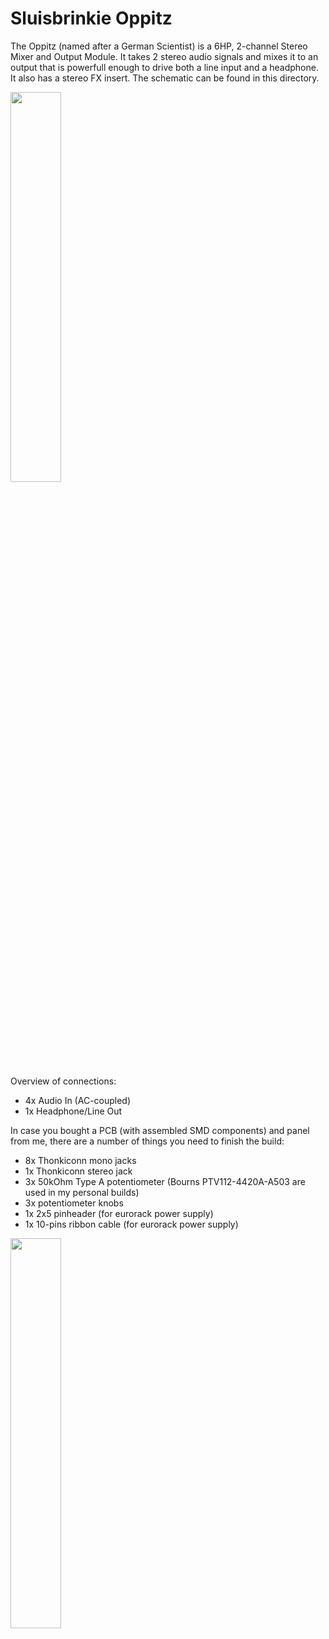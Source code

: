 # Sluisbrinkie Oppitz

The Oppitz (named after a German Scientist) is a 6HP, 2-channel Stereo Mixer and Output Module. It takes 2 stereo audio signals and mixes it to an output that is powerfull enough to drive both a line input and a headphone. It also has a stereo FX insert. The schematic can be found in this directory.

<img src="https://github.com/user-attachments/assets/2d5ad87b-3c48-4429-9345-0e1bc0ea287a" width="40%">

Overview of connections:

- 4x Audio In (AC-coupled)
- 1x Headphone/Line Out

In case you bought a PCB (with assembled SMD components) and panel from me, there are a number of things you need to finish the build:

- 8x Thonkiconn mono jacks
- 1x Thonkiconn stereo jack
- 3x 50kOhm Type A potentiometer (Bourns PTV112-4420A-A503 are used in my personal builds)
- 3x potentiometer knobs
- 1x 2x5 pinheader (for eurorack power supply)
- 1x 10-pins ribbon cable (for eurorack power supply)

<img src="https://github.com/user-attachments/assets/134d58f4-4230-4652-af01-8b1b3af251c4" width="40%">
